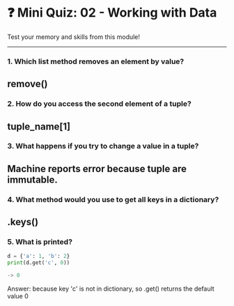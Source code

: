 # ❓ Mini Quiz: 02 - Working with Data

Test your memory and skills from this module!

---

### 1. Which list method removes an element by value?
remove()
---

### 2. How do you access the second element of a tuple?
tuple_name[1]
---

### 3. What happens if you try to change a value in a tuple?
Machine reports error because tuple are immutable.
---

### 4. What method would you use to get all keys in a dictionary?
.keys()
---

### 5. What is printed?

```python
d = {'a': 1, 'b': 2}
print(d.get('c', 0))

-> 0 
```

Answer: because key 'c' is not in dictionary, so .get() returns the default value 0
